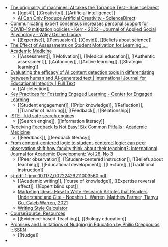 - [The originality of machines: AI takes the Torrance Test - ScienceDirect](https://www.sciencedirect.com/science/article/pii/S2713374523000249)
	- [[gpt4]], [[Creativity]], [[Artificial intelligence]]
	- [AI Can Only Produce Artificial Creativity - ScienceDirect](https://www.sciencedirect.com/science/article/pii/S2713374523000225)
- [Communicating expert consensus increases personal support for COVID‐19 mitigation policies - Kerr - 2022 - Journal of Applied Social Psychology - Wiley Online Library](https://onlinelibrary.wiley.com/doi/full/10.1111/jasp.12827)
	- [[Expertise]], [[Persuasion]], [[Covid]], [[Beliefs about science]]
- [The Effect of Assessments on Student Motivation for Learning... : Academic Medicine](https://journals.lww.com/academicmedicine/fulltext/2023/09000/the_effect_of_assessments_on_student_motivation.30.aspx)
	- [[Assessment]], [[Motivation]], [[Medical education]], [[Authentic assessment]], [[Autonomy]], [[Active learning]], [[Strategic learning]]
- [Evaluating the efficacy of AI content detection tools in differentiating between human and AI-generated text | International Journal for Educational Integrity | Full Text](https://edintegrity.biomedcentral.com/articles/10.1007/s40979-023-00140-5)
	- [[AI detection]]
- [Key Practices for Fostering Engaged Learning - Center for Engaged Learning](https://www.centerforengagedlearning.org/books/key-practices-for-fostering-engaged-learning/)
	- [[Student engagement]], [[Prior knowledge]], [[Reflection]], [[Transfer of learning]], [[Feedback]], [[Relationship]]
- [ISTE - kid safe search engines](https://www.iste.org/explore/iste-standards/5-safe-search-engines-kids)
	- [[Search engine]], [[Information literacy]]
- [Receiving Feedback Is Not Easy! Six Common Pitfalls : Academic Medicine](https://journals.lww.com/academicmedicine/fulltext/2023/05000/receiving_feedback_is_not_easy__six_common.40.aspx)
	- [[Feedback]], [[feedback literacy]]
- [From content-centered logic to student-centered logic: can peer observation shift how faculty think about their teaching?: International Journal for Academic Development: Vol 28, No 3](https://www.tandfonline.com/doi/abs/10.1080/1360144X.2021.2015691?journalCode=rija20)
	- [[Peer observation]], [[Student-centered instruction]], [[Beliefs about teaching]], [[Educational development]], [[Lecture]], [[Traditional instruction]]
- [sj-pdf-1-jmx-10.1177_00222429211003560.pdf](https://journals.sagepub.com/doi/suppl/10.1177/00222429211003560/suppl_file/sj-pdf-1-jmx-10.1177_00222429211003560.pdf)
	- [[Academic writing]], [[curse of knowledge]], [[Expertise reversal effect]], [[Expert blind spot]]
	- [Marketing Ideas: How to Write Research Articles that Readers Understand and Cite - Nooshin L. Warren, Matthew Farmer, Tianyu Gu, Caleb Warren, 2021](https://journals.sagepub.com/doi/abs/10.1177/00222429211003560)
	- [Writing Style Calculator](http://writingclaritycalculator.com/)
- [CourseSource: Resources](https://qubeshub.org/community/groups/coursesource/publications)
	- [[Evidence-based Teaching]], [[Biology education]]
- [Promises and Limitations of Nudging in Education by Philip Oreopoulos :: SSRN](https://papers.ssrn.com/sol3/papers.cfm?abstract_id=3695419)
	- [[Nudge]]
-
